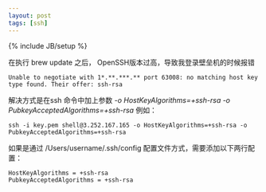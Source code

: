```yaml
---
layout: post
tags: [ssh]
---
```

{% include JB/setup %}


在执行 brew update 之后， OpenSSH版本过高，导致我登录壁垒机的时候报错
```shell
Unable to negotiate with 1*.**.***.** port 63008: no matching host key type found. Their offer: ssh-rsa
```

解决方式是在ssh 命令中加上参数 *-o HostKeyAlgorithms=+ssh-rsa -o PubkeyAcceptedAlgorithms=+ssh-rsa*
例如：
```shell
ssh -i key.pem shell@3.252.167.165 -o HostKeyAlgorithms=+ssh-rsa -o PubkeyAcceptedAlgorithms=+ssh-rsa
```

如果是通过 /Users/username/.ssh/config 配置文件方式，需要添加以下两行配置：
```shell
HostKeyAlgorithms = +ssh-rsa
PubkeyAcceptedAlgorithms = +ssh-rsa
```
